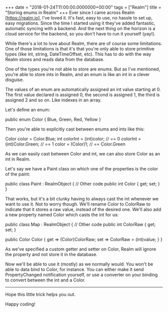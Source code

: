 +++
date = "2018-01-24T11:00:00.0000000+00:00"
tags = ["Realm"]
title = "Storing enums in Realm"
+++
Ever since I came across Realm [https://realm.io], I've loved it. It's fast,
easy to use, no hassle to set up, easy migrations. Since the time I started
using it they've added fantastic, automatic syncing with a backend. And the next
thing on the horizon is a cloud service for the backend, so you don't have to
run it yourself (yay!).

While there's a lot to love about Realm, there are of course some limitations.
One of those limitations is that it's that you're only able to store primitive
types (like int, string, DateTimeOffset, etc). This has to do with the way Realm
stores and reads data from the database.

One of the types you're not able to store are enums. But as I've mentioned,
you're able to store ints in Realm, and an enum  is like an int  in a clever
disguise.

The values of an enum  are automatically assigned an int  value starting at 0.
The first value declared is assigned 0, the second is assigned 1, the third is
assigned 2  and so on. Like indexes in an array.

Let's define an enum:

public enum Color
{
  Blue, Green, Red, Yellow
}


Then you're able to explicitly cast between enums and ints like this:

Color color = Color.Blue;
int colorInt = (int)color; // == 0
colorInt = (int)Color.Green; // == 1
color = (Color)1; // == Color.Green


As we can easily cast between Color  and int, we can also store Color  as an int 
 in Realm.

Let's say we have a Paint  class on which one of the properties is the color of
the paint:

public class Paint : RealmObject
{
  // Other code
  public int Color { get; set; }
}


That works, but it's a bit clunky having to always cast the int  whenever we
want to use it. Not to worry though. We'll rename Color  to ColorRaw  to
indicate that it stores a raw value, instead of the desired one. We'll also add
a new property named Color  which casts the int  for us:

public class Map : RealmObject
{
  // Other code
  public int ColorRaw { get; set; }
  
  public Color Color
  {
    get => (Color)ColorRaw;
    set => ColorRaw = (int)value;
  }
}


As we've specified a custom getter and setter on Color, Realm will ignore the
property and not store it in the database.

Now we'll be able to use it (mostly) as we normally would. You won't be able to
data bind to Color, for instance. You can either make it send PropertyChanged 
notification yourself, or use a converter on your binding to convert between the
 int  and a Color.


--------------------------------------------------------------------------------

Hope this little trick helps you out.

Happy coding!
